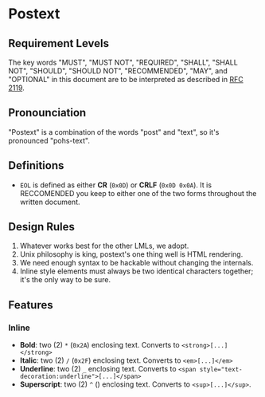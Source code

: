 # Postext
## Requirement Levels
The key words "MUST", "MUST NOT", "REQUIRED", "SHALL", "SHALL NOT", "SHOULD", "SHOULD NOT", "RECOMMENDED",  "MAY", and "OPTIONAL" in this document are to be interpreted as described in [RFC 2119](https://www.rfc-editor.org/rfc/rfc2119).
## Pronounciation
"Postext" is a combination of the words "post" and "text", so it's pronounced "pohs-text".
## Definitions
- `EOL` is defined as either **CR** (`0x0D`) or **CRLF** (`0x0D 0x0A`). It is RECCOMENDED you keep to either one of the two forms throughout the written document.
## Design Rules
1. Whatever works best for the other LMLs, we adopt.
2. Unix philosophy is king, postext's one thing well is HTML rendering.
3. We need enough syntax to be hackable without changing the internals.
4. Inline style elements must always be two identical characters together; it's the only way to be sure.
## Features
### Inline
- **Bold**: two (2) `*` (`0x2A`) enclosing text. Converts to `<strong>[...]</strong>`
- **Italic**: two (2) `/` (`0x2F`) enclosing text. Converts to `<em>[...]</em>`
- **Underline**: two (2) `_` enclosing text. Converts to `<span style="text-decoration:underline">[...]</span>`
- **Superscript**: two (2) `^` () enclosing text. Converts to `<sup>[...]</sup>`.
